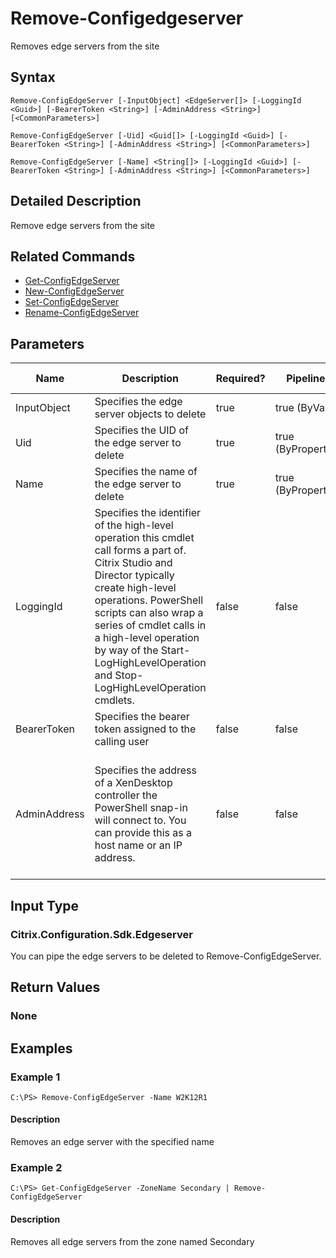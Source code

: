 ﻿
# Remove-Configedgeserver
Removes edge servers from the site
## Syntax
```
Remove-ConfigEdgeServer [-InputObject] <EdgeServer[]> [-LoggingId <Guid>] [-BearerToken <String>] [-AdminAddress <String>] [<CommonParameters>]

Remove-ConfigEdgeServer [-Uid] <Guid[]> [-LoggingId <Guid>] [-BearerToken <String>] [-AdminAddress <String>] [<CommonParameters>]

Remove-ConfigEdgeServer [-Name] <String[]> [-LoggingId <Guid>] [-BearerToken <String>] [-AdminAddress <String>] [<CommonParameters>]
```
## Detailed Description
Remove edge servers from the site


## Related Commands

* [Get-ConfigEdgeServer](./Get-ConfigEdgeServer/)
* [New-ConfigEdgeServer](./New-ConfigEdgeServer/)
* [Set-ConfigEdgeServer](./Set-ConfigEdgeServer/)
* [Rename-ConfigEdgeServer](./Rename-ConfigEdgeServer/)
## Parameters
| Name   | Description | Required? | Pipeline Input | Default Value |
| --- | --- | --- | --- | --- |
| InputObject | Specifies the edge server objects to delete | true | true (ByValue) |  |
| Uid | Specifies the UID of the edge server to delete | true | true (ByPropertyName) |  |
| Name | Specifies the name of the edge server to delete | true | true (ByPropertyName) |  |
| LoggingId | Specifies the identifier of the high-level operation this cmdlet call forms a part of. Citrix Studio and Director typically create high-level operations. PowerShell scripts can also wrap a series of cmdlet calls in a high-level operation by way of the Start-LogHighLevelOperation and Stop-LogHighLevelOperation cmdlets. | false | false |  |
| BearerToken | Specifies the bearer token assigned to the calling user | false | false |  |
| AdminAddress | Specifies the address of a XenDesktop controller the PowerShell snap-in will connect to. You can provide this as a host name or an IP address. | false | false | Localhost. Once a value is provided by any cmdlet, this value becomes the default. |

## Input Type

### Citrix.Configuration.Sdk.Edgeserver
You can pipe the edge servers to be deleted to Remove-ConfigEdgeServer.
## Return Values

### None

## Examples

### Example 1
```
C:\PS> Remove-ConfigEdgeServer -Name W2K12R1
```
#### Description
Removes an edge server with the specified name
### Example 2
```
C:\PS> Get-ConfigEdgeServer -ZoneName Secondary | Remove-ConfigEdgeServer
```
#### Description
Removes all edge servers from the zone named Secondary
